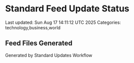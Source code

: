 # Standard Feed Update Status
Last updated: Sun Aug 17 14:11:12 UTC 2025
Categories: technology,business,world

## Feed Files Generated

Generated by Standard Updates Workflow

